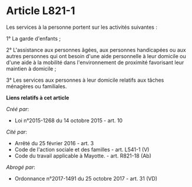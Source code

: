 # Article L821-1

Les services à la personne portent sur les activités suivantes : 

1° La garde d'enfants ; 

2° L'assistance aux personnes âgées, aux personnes handicapées ou aux autres personnes qui ont besoin d'une aide personnelle
à leur domicile ou d'une aide à la mobilité dans l'environnement de proximité favorisant leur maintien à domicile ; 

3° Les services aux personnes à leur domicile relatifs aux tâches ménagères ou familiales.

**Liens relatifs à cet article**

_Créé par_:

  - Loi n°2015-1268 du 14 octobre 2015 - art. 10

_Cité par_:

  - Arrêté du 25 février 2016 - art. 3
  - Code de l'action sociale et des familles - art. L541-1 (V)
  - Code du travail applicable à Mayotte. - art. R821-18 (Ab)

_Abrogé par_:

  - Ordonnance n°2017-1491 du 25 octobre 2017 - art. 31 (VD)
